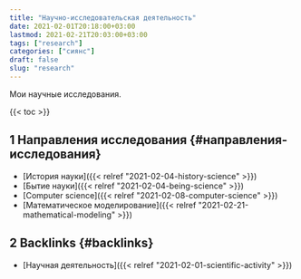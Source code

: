 ```yaml
---
title: "Научно-исследовательская деятельность"
date: 2021-02-01T20:18:00+03:00
lastmod: 2021-02-21T20:03:00+03:00
tags: ["research"]
categories: ["сиянс"]
draft: false
slug: "research"
---
```


Мои научные исследования.

<!--more-->

{{< toc >}}


## <span class="section-num">1</span> Направления исследования {#направления-исследования}

-   [История науки]({{< relref "2021-02-04-history-science" >}})
-   [Бытие науки]({{< relref "2021-02-04-being-science" >}})
-   [Computer science]({{< relref "2021-02-08-computer-science" >}})
-   [Математическое моделирование]({{< relref "2021-02-21-mathematical-modeling" >}})


## <span class="section-num">2</span> Backlinks {#backlinks}

-   [Научная деятельность]({{< relref "2021-02-01-scientific-activity" >}})
